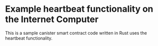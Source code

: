 # Example heartbeat functionality on the Internet Computer

This is a sample canister smart contract code written in Rust uses the heartbeat
functionality.

